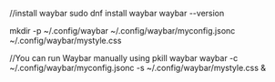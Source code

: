 //install waybar
sudo dnf install waybar
waybar --version


mkdir -p ~/.config/waybar
~/.config/waybar/myconfig.jsonc
~/.config/waybar/mystyle.css


//You can run Waybar manually using
pkill waybar
waybar -c ~/.config/waybar/myconfig.jsonc -s ~/.config/waybar/mystyle.css &


